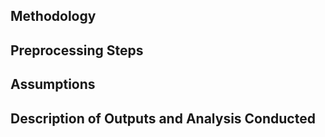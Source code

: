 ## Methodology


## Preprocessing Steps


## Assumptions


## Description of Outputs and Analysis Conducted
